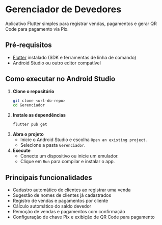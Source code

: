 # Gerenciador de Devedores

Aplicativo Flutter simples para registrar vendas, pagamentos e gerar QR Code para pagamento via Pix.

## Pré‑requisitos
- [Flutter](https://flutter.dev) instalado (SDK e ferramentas de linha de comando)
- Android Studio ou outro editor compatível

## Como executar no Android Studio
1. **Clone o repositório**
   ```bash
   git clone <url-do-repo>
   cd Gerenciador
   ```
2. **Instale as dependências**
   ```bash
   flutter pub get
   ```
3. **Abra o projeto**
   - Inicie o Android Studio e escolha `Open an existing project`.
   - Selecione a pasta `Gerenciador`.
4. **Execute**
   - Conecte um dispositivo ou inicie um emulador.
   - Clique em `Run` para compilar e instalar o app.

## Principais funcionalidades
- Cadastro automático de clientes ao registrar uma venda
- Sugestão de nomes de clientes já cadastrados
- Registro de vendas e pagamentos por cliente
- Cálculo automático do saldo devedor
- Remoção de vendas e pagamentos com confirmação
- Configuração de chave Pix e exibição de QR Code para pagamento

